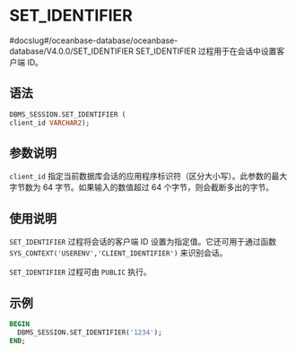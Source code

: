 SET_IDENTIFIER 
===================================
#docslug#/oceanbase-database/oceanbase-database/V4.0.0/SET_IDENTIFIER
SET_IDENTIFIER 过程用于在会话中设置客户端 ID。

语法 
-----------------------

```sql
DBMS_SESSION.SET_IDENTIFIER (
client_id VARCHAR2);
```



参数说明 
-------------------------

`client_id` 指定当前数据库会话的应用程序标识符（区分大小写）。此参数的最大字节数为 64 字节。如果输入的数值超过 64 个字节，则会截断多出的字节。

使用说明 
-------------------------

`SET_IDENTIFIER` 过程将会话的客户端 ID 设置为指定值。它还可用于通过函数 `SYS_CONTEXT('USERENV','CLIENT_IDENTIFIER')` 来识别会话。

`SET_IDENTIFIER` 过程可由 `PUBLIC` 执行。

示例 
-----------------------

```sql
BEGIN
  DBMS_SESSION.SET_IDENTIFIER('1234');
END;
```


